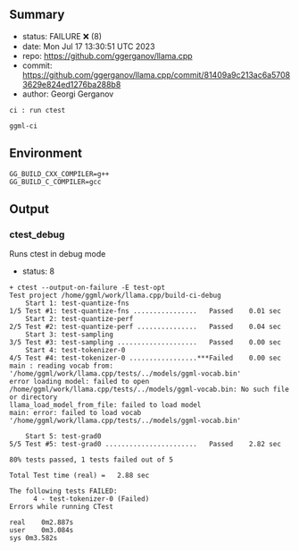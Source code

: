 ## Summary

- status: FAILURE ❌ (8)
- date:   Mon Jul 17 13:30:51 UTC 2023
- repo:   https://github.com/ggerganov/llama.cpp
- commit: https://github.com/ggerganov/llama.cpp/commit/81409a9c213ac6a57083629e824ed1276ba288b8
- author: Georgi Gerganov
```
ci : run ctest

ggml-ci
```

## Environment

```
GG_BUILD_CXX_COMPILER=g++
GG_BUILD_C_COMPILER=gcc
```

## Output

### ctest_debug

Runs ctest in debug mode
- status: 8
```
+ ctest --output-on-failure -E test-opt
Test project /home/ggml/work/llama.cpp/build-ci-debug
    Start 1: test-quantize-fns
1/5 Test #1: test-quantize-fns ................   Passed    0.01 sec
    Start 2: test-quantize-perf
2/5 Test #2: test-quantize-perf ...............   Passed    0.04 sec
    Start 3: test-sampling
3/5 Test #3: test-sampling ....................   Passed    0.00 sec
    Start 4: test-tokenizer-0
4/5 Test #4: test-tokenizer-0 .................***Failed    0.00 sec
main : reading vocab from: '/home/ggml/work/llama.cpp/tests/../models/ggml-vocab.bin'
error loading model: failed to open /home/ggml/work/llama.cpp/tests/../models/ggml-vocab.bin: No such file or directory
llama_load_model_from_file: failed to load model
main: error: failed to load vocab '/home/ggml/work/llama.cpp/tests/../models/ggml-vocab.bin'

    Start 5: test-grad0
5/5 Test #5: test-grad0 .......................   Passed    2.82 sec

80% tests passed, 1 tests failed out of 5

Total Test time (real) =   2.88 sec

The following tests FAILED:
	  4 - test-tokenizer-0 (Failed)
Errors while running CTest

real	0m2.887s
user	0m3.084s
sys	0m3.582s
```

